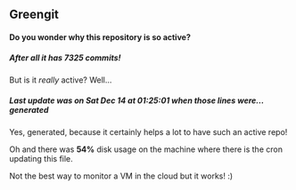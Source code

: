 ## Greengit

#### Do you wonder why this repository is so active?

##### After all it has 7325 commits!

But is it *really* active? Well...

##### Last update was on Sat Dec 14 at 01:25:01 when those lines were... generated

Yes, generated, because it certainly helps a lot to have such an active repo!

Oh and there was **54%** disk usage on the machine
where there is the cron updating this file.

Not the best way to monitor a VM in the cloud but it works! :)
